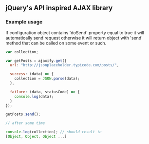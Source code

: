 ## jQuery's API inspired AJAX library

### Example usage

If configuration object contains 'doSend' property equal to true it will
automatically send request otherwise it will return object with 'send' method
that can be called on some event or such.

```javascript
var collection;

var getPosts = ajaxify.get({
  url: "http://jsonplaceholder.typicode.com/posts/",

  success: (data) => {
    collection = JSON.parse(data);
  },

  failure: (data, statusCode) => {
    console.log(data);
  }
});

getPosts.send();

// after some time

console.log(collection); // should result in
[Object, Object, Object ...]
```
